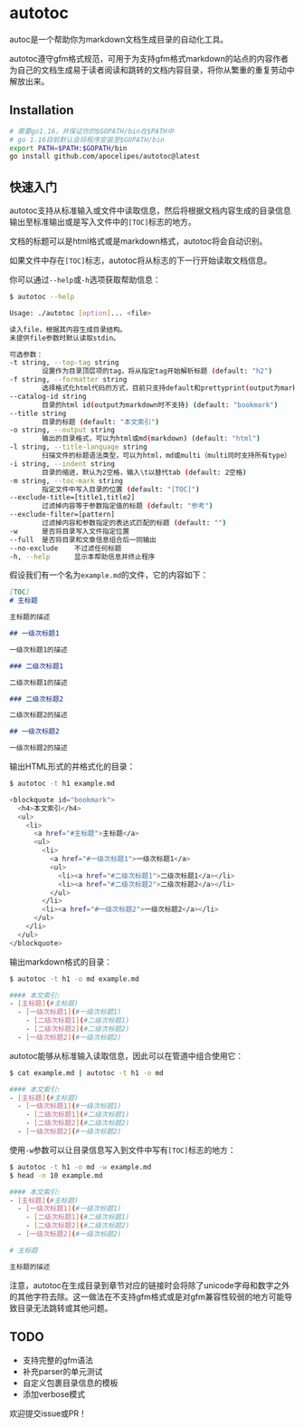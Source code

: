 # autotoc
autoc是一个帮助你为markdown文档生成目录的自动化工具。

autotoc遵守gfm格式规范，可用于为支持gfm格式markdown的站点的内容作者为自己的文档生成易于读者阅读和跳转的文档内容目录，将你从繁重的重复劳动中解放出来。

## Installation
```bash
# 需要go1.16，并保证你的$GOPATH/bin在$PATH中
# go 1.16目前默认会将程序安装至$GOPATH/bin
export PATH=$PATH:$GOPATH/bin
go install github.com/apocelipes/autotoc@latest
```

## 快速入门
autotoc支持从标准输入或文件中读取信息，然后将根据文档内容生成的目录信息输出至标准输出或是写入文件中的`[TOC]`标志的地方。

文档的标题可以是html格式或是markdown格式，autotoc将会自动识别。

如果文件中存在`[TOC]`标志，autotoc将从标志的下一行开始读取文档信息。

你可以通过`--help`或`-h`选项获取帮助信息：

```bash
$ autotoc --help

Usage: ./autotoc [option]... <file>

读入file，根据其内容生成目录结构。
未提供file参数时默认读取stdin。

可选参数：
-t string, --top-tag string
        设置作为目录顶层项的tag，将从指定tag开始解析标题 (default: "h2")
-f string, --formatter string
        选择格式化html代码的方式，目前只支持default和prettyprint(output为markdown时不支持) (default: "default")
--catalog-id string
        目录的html id(output为markdown时不支持) (default: "bookmark")
--title string
        目录的标题 (default: "本文索引")
-o string, --output string
        输出的目录格式，可以为html或md(markdown) (default: "html")
-l string, --title-language string
        扫描文件的标题语法类型，可以为html，md或multi（multi同时支持所有type） (default: "multi")
-i string, --indent string
        目录的缩进，默认为2空格，输入\t以替代tab (default: 2空格)
-m string, --toc-mark string
        指定文件中写入目录的位置 (default: "[TOC]")
--exclude-title=[title1,title2]
        过滤掉内容等于参数指定值的标题 (default: "参考")
--exclude-filter=[pattern]
        过滤掉内容和参数指定的表达式匹配的标题 (default: "")
-w      是否将目录写入文件指定位置
--full  是否将目录和文章信息组合后一同输出
--no-exclude    不过滤任何标题
-h, --help      显示本帮助信息并终止程序
```

假设我们有一个名为`example.md`的文件，它的内容如下：
```markdown
[TOC]
# 主标题

主标题的描述

## 一级次标题1

一级次标题1的描述

### 二级次标题1

二级次标题1的描述

### 二级次标题2

二级次标题2的描述

## 一级次标题2

一级次标题2的描述
```

输出HTML形式的并格式化的目录：
```bash
$ autotoc -t h1 example.md

<blockquote id="bookmark">
  <h4>本文索引</h4>
  <ul>
    <li>
      <a href="#主标题">主标题</a>
      <ul>
        <li>
          <a href="#一级次标题1">一级次标题1</a>
          <ul>
            <li><a href="#二级次标题1">二级次标题1</a></li>
            <li><a href="#二级次标题2">二级次标题2</a></li>
          </ul>
        </li>
        <li><a href="#一级次标题2">一级次标题2</a></li>
      </ul>
    </li>
  </ul>
</blockquote>
```

输出markdown格式的目录：
```bash
$ autotoc -t h1 -o md example.md

#### 本文索引:
- [主标题](#主标题)
  - [一级次标题1](#一级次标题1)
    - [二级次标题1](#二级次标题1)
    - [二级次标题2](#二级次标题2)
  - [一级次标题2](#一级次标题2)
```

autotoc能够从标准输入读取信息，因此可以在管道中组合使用它：
```bash
$ cat example.md | autotoc -t h1 -o md

#### 本文索引:
- [主标题](#主标题)
  - [一级次标题1](#一级次标题1)
    - [二级次标题1](#二级次标题1)
    - [二级次标题2](#二级次标题2)
  - [一级次标题2](#一级次标题2)
```

使用`-w`参数可以让目录信息写入到文件中写有`[TOC]`标志的地方：
```bash
$ autotoc -t h1 -o md -w example.md
$ head -n 10 example.md

#### 本文索引:
- [主标题](#主标题)
  - [一级次标题1](#一级次标题1)
    - [二级次标题1](#二级次标题1)
    - [二级次标题2](#二级次标题2)
  - [一级次标题2](#一级次标题2)

# 主标题

主标题的描述
```

注意，autotoc在生成目录到章节对应的链接时会将除了unicode字母和数字之外的其他字符去除。这一做法在不支持gfm格式或是对gfm兼容性较弱的地方可能导致目录无法跳转或其他问题。

## TODO
- 支持完整的gfm语法
- 补充parser的单元测试
- 自定义包裹目录信息的模板
- 添加verbose模式

欢迎提交issue或PR！
